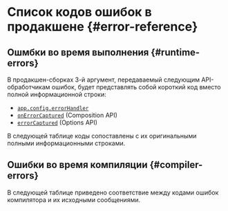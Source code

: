 <script setup>
import { ref, onMounted } from 'vue'
import { data } from './errors.data.ts'
import ErrorsTable from './ErrorsTable.vue'

const highlight = ref()
onMounted(() => {
  highlight.value = location.hash.slice(1)
})
</script>

# Список кодов ошибок в продакшене {#error-reference}

## Ошмбки во время выполнения {#runtime-errors}

В продакшен-сборках 3-й аргумент, передаваемый следующим API-обработчикам ошибок, будет представлять собой короткий код вместо полной информационной строки:

- [`app.config.errorHandler`](/api/application#app-config-errorhandler)
- [`onErrorCaptured`](/api/composition-api-lifecycle#onerrorcaptured) (Composition API)
- [`errorCaptured`](/api/options-lifecycle#errorcaptured) (Options API)

В следующей таблице коды сопоставлены с их оригинальными полными информационными строками.

<ErrorsTable kind="runtime" :errors="data.runtime" :highlight="highlight" />

## Ошибки во время компиляции {#compiler-errors}

В следующей таблице приведено соответствие между кодами ошибок компилятора и их исходными сообщениями.

<ErrorsTable kind="compiler" :errors="data.compiler" :highlight="highlight" />
